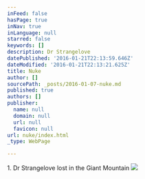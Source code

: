 ```yaml
---
inFeed: false
hasPage: true
inNav: true
inLanguage: null
starred: false
keywords: []
description: Dr Strangelove
datePublished: '2016-01-21T22:13:59.646Z'
dateModified: '2016-01-21T22:13:21.625Z'
title: Nuke
author: []
sourcePath: _posts/2016-01-07-nuke.md
published: true
authors: []
publisher:
  name: null
  domain: null
  url: null
  favicon: null
url: nuke/index.html
_type: WebPage

---
```

1\. Dr Strangelove lost in the Giant Mountain
![](https://the-grid-user-content.s3-us-west-2.amazonaws.com/37421dda-08f8-4f4f-b42c-d08660bff392.jpg)